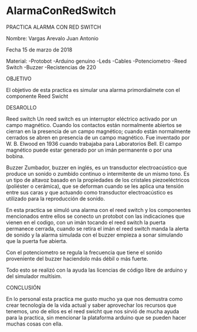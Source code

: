 # AlarmaConRedSwitch

PRACTICA ALARMA CON RED SWITCH

Nombre: 
Vargas Arevalo Juan Antonio


Fecha 
15 de marzo de 2018


Material:
-Protobot
-Arduino genuino 
-Leds 
-Cables 
-Potenciometro
-Reed Switch
-Buzzer
-Recistencias de 220



OBJETIVO

El objetivo de esta practica es simular una alarma primordialmete con el componente Reed Swicht


DESAROLLO

Reed switch
Un reed switch  es un interruptor eléctrico activado por un campo magnético.
Cuando los contactos están normalmente abiertos se cierran en la presencia de un campo magnético; cuando están normalmente cerrados se abren en presencia de un campo magnético. Fue inventado por W. B. Elwood en 1936 cuando trabajaba para Laboratorios Bell.
El campo magnético puede estar generado por un imán permanente o por una bobina.


Buzzer
Zumbador, buzzer en inglés, es un transductor electroacústico que produce un sonido o zumbido continuo o intermitente de un mismo tono.  Es un tipo de altavoz basado en la propiedades de los cristales piezoeléctricos (poliéster o cerámica), que se deforman cuando se les aplica una tensión entre sus caras y que actuando como transductor electroacústico es utilizado para la reproducción de sonido.


En esta practica se simuló una alarma con el reed switch  y los componentes mencionados entre ellos se conecto un protobot con las indicaciones que vienen en el codigo, con un imán tocando el reed switch la puerta permanece cerrada, cuando se retira el imán el reed switch manda la alerta de sonido y la alarma simulada con el buzzer empieza a sonar simulando que la puerta fue abierta.

Con el potenciometro se regula la frecuencia que tiene el sonido proveniente del buzzer haciendolo más débil o más fuerte. 

Todo esto se realizó con la ayuda las licencias de código libre de arduino y del simulador multísim. 

CONCLUSIÓN

En lo personal esta practica me gusto mucho ya que nos demustra como crear tecnología de la vida actual y saber  aprovechar los recursos que tenemos, uno de ellos es el reed swicht que nos sirvió de mucha ayuda para la practica, sin mencionar la plataforma arduino que se pueden hacer muchas cosas con ella. 



